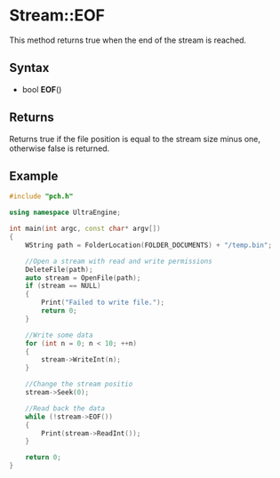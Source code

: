 # Stream::EOF #

This method returns true when the end of the stream is reached.

## Syntax ##
- bool **EOF**()

## Returns ##

Returns true if the file position is equal to the stream size minus one, otherwise false is returned.

## Example

```c++
#include "pch.h"

using namespace UltraEngine;

int main(int argc, const char* argv[])
{
    WString path = FolderLocation(FOLDER_DOCUMENTS) + "/temp.bin";

    //Open a stream with read and write permissions
    DeleteFile(path);
    auto stream = OpenFile(path);
    if (stream == NULL)
    {
        Print("Failed to write file.");
        return 0;
    }

    //Write some data
    for (int n = 0; n < 10; ++n)
    {
        stream->WriteInt(n);
    }

    //Change the stream positio
    stream->Seek(0);

    //Read back the data
    while (!stream->EOF())
    {
        Print(stream->ReadInt());
    }

    return 0;
}
```